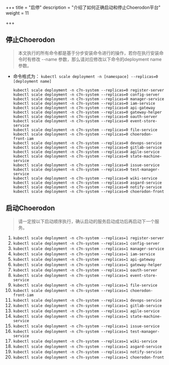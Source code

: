 +++
title = "启停"
description = "介绍了如何正确启动和停止Choerodon平台"
weight = 11

+++

## 停止Choerodon

<blockquote class="note">
本文执行的所有命令都是基于分步安装命令进行的操作，若你在执行安装命令时有修改 --name 参数，那么请对应修改以下命令的deployment name参数。
</blockquote>

- 命令格式为： `kubectl scale deployment -n [namespace] --replicas=0 [deployment name]`

    ```shell
    kubectl scale deployment -n c7n-system --replicas=0 register-server
    kubectl scale deployment -n c7n-system --replicas=0 config-server
    kubectl scale deployment -n c7n-system --replicas=0 manager-service
    kubectl scale deployment -n c7n-system --replicas=0 iam-service
    kubectl scale deployment -n c7n-system --replicas=0 api-gateway
    kubectl scale deployment -n c7n-system --replicas=0 gateway-helper
    kubectl scale deployment -n c7n-system --replicas=0 oauth-server
    kubectl scale deployment -n c7n-system --replicas=0 event-store-service
    kubectl scale deployment -n c7n-system --replicas=0 file-service
    kubectl scale deployment -n c7n-system --replicas=0 choerodon-front-iam
    kubectl scale deployment -n c7n-system --replicas=0 devops-service
    kubectl scale deployment -n c7n-system --replicas=0 gitlab-service
    kubectl scale deployment -n c7n-system --replicas=0 agile-service
    kubectl scale deployment -n c7n-system --replicas=0 state-machine-service
    kubectl scale deployment -n c7n-system --replicas=0 issue-service
    kubectl scale deployment -n c7n-system --replicas=0 test-manager-service
    kubectl scale deployment -n c7n-system --replicas=0 wiki-service
    kubectl scale deployment -n c7n-system --replicas=0 asgard-service
    kubectl scale deployment -n c7n-system --replicas=0 notify-service
    kubectl scale deployment -n c7n-system --replicas=0 choerodon-front
    ```

## 启动Choerodon

<blockquote class="note">
请一定按以下启动顺序执行，确认启动的服务启动成功后再启动下一个服务。
</blockquote>

1. `kubectl scale deployment -n c7n-system --replicas=1 register-server`
1. `kubectl scale deployment -n c7n-system --replicas=1 config-server`
1. `kubectl scale deployment -n c7n-system --replicas=1 manager-service`
1. `kubectl scale deployment -n c7n-system --replicas=1 iam-service`
1. `kubectl scale deployment -n c7n-system --replicas=1 api-gateway`
1. `kubectl scale deployment -n c7n-system --replicas=1 gateway-helper`
1. `kubectl scale deployment -n c7n-system --replicas=1 oauth-server`
1. `kubectl scale deployment -n c7n-system --replicas=1 event-store-service`
1. `kubectl scale deployment -n c7n-system --replicas=1 file-service`
1. `kubectl scale deployment -n c7n-system --replicas=1 choerodon-front-iam`
1. `kubectl scale deployment -n c7n-system --replicas=1 devops-service`
1. `kubectl scale deployment -n c7n-system --replicas=1 gitlab-service`
1. `kubectl scale deployment -n c7n-system --replicas=1 agile-service`
1. `kubectl scale deployment -n c7n-system --replicas=1 state-machine-service`
1. `kubectl scale deployment -n c7n-system --replicas=1 issue-service`
1. `kubectl scale deployment -n c7n-system --replicas=1 test-manager-service`
1. `kubectl scale deployment -n c7n-system --replicas=1 wiki-service`
1. `kubectl scale deployment -n c7n-system --replicas=1 asgard-service`
1. `kubectl scale deployment -n c7n-system --replicas=1 notify-service`
1. `kubectl scale deployment -n c7n-system --replicas=1 choerodon-front`
